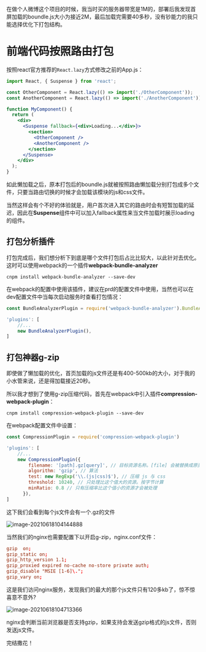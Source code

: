 在做个人微博这个项目的时候，我当时买的服务器带宽是1M的，部署后我发现首屏加载的boundle.js大小为接近2M，最后加载完需要40多秒，没有钞能力的我只能选择优化下打包结构。

# 前端代码按照路由打包

按照react官方推荐的`React.lazy`方式修改之前的App.js：

```jsx
import React, { Suspense } from 'react';

const OtherComponent = React.lazy(() => import('./OtherComponent'));
const AnotherComponent = React.lazy(() => import('./AnotherComponent'));

function MyComponent() {
  return (
    <div>
      <Suspense fallback={<div>Loading...</div>}>
        <section>
          <OtherComponent />
          <AnotherComponent />
        </section>
      </Suspense>
    </div>
  );
}
```

如此懒加载之后，原本打包后的boundle.js就被按照路由懒加载分别打包成多个文件，只要当路由切换的时候才会加载该模块的js和css文件。

当然这样会有个不好的体验就是，用户首次进入其它的路由时会有短暂加载的延迟，因此在**Suspense**组件中可以加入fallback属性来当文件加载时展示loading的组件。

## 打包分析插件

打包完成后，我们想分析下到底是哪个文件打包后占比比较大，以此针对去优化。这时可以使用webpack的一个插件**webpack-bundle-analyzer**

```shell
cnpm install webpack-bundle-analyzer --save-dev
```

在webpack的配置中使用该插件，建议在prd的配置文件中使用，当然也可以在dev配置文件中当每次启动服务时查看打包情况：

```js
const BundleAnalyzerPlugin = require('webpack-bundle-analyzer').BundleAnalyzerPlugin

'plugins': [
    //...
    new BundleAnalyzerPlugin(),
]
```

## 打包神器g-zip

即使做了懒加载的优化，首页加载的js文件还是有400-500kb的大小，对于我的小水管来说，还是得加载接近20秒。

所以我才想到了使用g-zip压缩代码，首先在webpack中引入插件**compression-webpack-plugin**：

```shell
cnpm install compression-webpack-plugin --save-dev
```

在webpack配置文件中设置：

```js
const CompressionPlugin = require('compression-webpack-plugin')

'plugins': [
    //...
    new CompressionPlugin({
        filename: '[path].gz[query]', // 目标资源名称。[file] 会被替换成原资源。[path] 会被替换成原资源路径，[query] 替换成原查询字符串
        algorithm: 'gzip', // 算法
        test: new RegExp('\\.(js|css)$'), // 压缩 js 与 css
        threshold: 10240, // 只处理比这个值大的资源。按字节计算
        minRatio: 0.8 // 只有压缩率比这个值小的资源才会被处理
      }),
]
```

这下我们会看到每个js文件会有一个.gz的文件

![image-20210618104144888](https://i.loli.net/2021/06/18/9Ty1oJYBq2EkUbX.png)

当然我们的nginx也需要配置下以开启g-zip，nginx.conf文件：

```conf
gzip  on;
gzip_static on;
gzip_http_version 1.1;
gzip_proxied expired no-cache no-store private auth;
gzip_disable "MSIE [1-6]\.";
gzip_vary on;
```

这是我们访问nginx服务，发现我们的最大的那个js文件只有120多kb了，惊不惊喜意不意外?

![image-20210618104713366](https://i.loli.net/2021/06/18/X7P2z4LAtV56bxD.png)

nginx会判断当前浏览器是否支持gzip，如果支持会发送gzip格式的js文件，否则发送js文件。

完结撒花！

